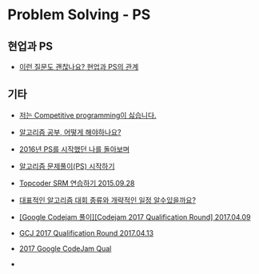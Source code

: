# Problem Solving - PS

## 현업과 PS
* [이런 질문도 괜찮나요? 현업과 PS의 관계](https://algospot.com/forum/read/1499/)

## 기타
* [저는 Competitive programming이 싫습니다.](https://www.acmicpc.net/blog/view/49)

* [알고리즘 공부, 어떻게 해야하나요?](https://baactree.tistory.com/52)

* [2016년 PS를 시작했던 나를 돌아보며](https://plzrun.tistory.com/entry/PS%EA%B3%B5%EB%B6%80%EB%A5%BC-%ED%95%98%EB%A9%B4%EC%84%9C-%EC%A2%8C%EC%A0%88%EA%B0%90%EC%9D%84-%EB%8A%90%EB%82%80-%EB%B6%84%EB%93%A4%EC%9D%B4-%EC%9D%BD%EC%96%B4%EB%B4%A4%EC%9C%BC%EB%A9%B4-%ED%95%98%EB%8A%94-%EB%82%98%EC%9D%98-2016%EB%85%84)

* [알고리즘 문제풀이(PS) 시작하기](https://plzrun.tistory.com/entry/%EC%95%8C%EA%B3%A0%EB%A6%AC%EC%A6%98-%EB%AC%B8%EC%A0%9C%ED%92%80%EC%9D%B4PS-%EC%8B%9C%EC%9E%91%ED%95%98%EA%B8%B0)

* [Topcoder SRM 연습하기 2015.09.28](https://www.acmicpc.net/blog/view/2)
* [대표적인 알고리즘 대회 종류와 개략적인 일정 알수있을까요?](https://algospot.com/forum/read/1164/)

* [[Google Codejam 풀이][Codejam 2017 Qualification Round] 2017.04.09](https://godkad.blog.me/220978892827)
* [GCJ 2017 Qualification Round 2017.04.13](https://helloneo.pe.kr/687)
* [2017 Google CodeJam Qual](https://plzrun.tistory.com/111)
* [](https://www.slideshare.net/startlinkio/startlinklive-ntopia-ps)